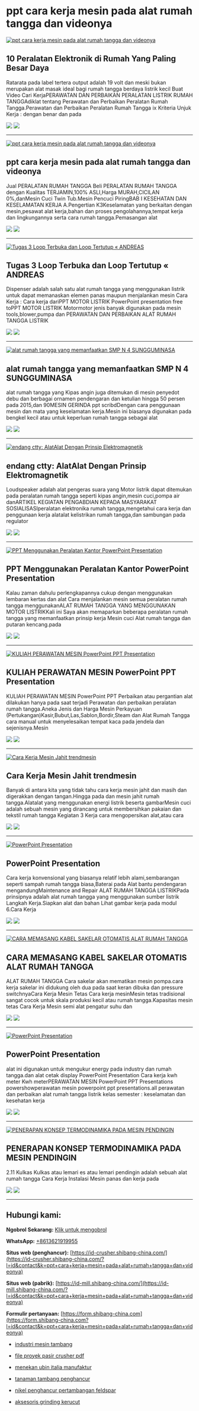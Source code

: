 # ppt cara kerja mesin pada alat rumah tangga dan videonya

<a href="https://swt.shibang-china.com/?l=id&img&k=ppt+cara+kerja+mesin+pada+alat+rumah+tangga+dan+videonya" target="_blank">![ppt cara kerja mesin pada alat rumah tangga dan videonya](http://static.shibang-china.com/all-800x300/366.jpg)</a>

## 10 Peralatan Elektronik di Rumah Yang Paling Besar Daya
Ratarata pada label tertera output adalah 19 volt dan meski bukan merupakan alat masak ideal bagi rumah tangga berdaya listrik kecil Buat Video Cari KerjaPERAWATAN DAN PERBAIKAN PERALATAN LISTRIK RUMAH TANGGAdiklat tentang Perawatan dan Perbaikan Peralatan Rumah Tangga.Perawatan dan Perbaikan Peralatan Rumah Tangga ix Kriteria Unjuk Kerja : dengan benar dan pada


<a href="https://whatsapp.shibangsoft.com/WhatsApp.php" target="_blank" title="WhatsApp">![](http://static.shibang-china.com/icon/whatsapp.png)</a> <a href="https://swt.shibang-china.com/?l=id&icon&k=ppt+cara+kerja+mesin+pada+alat+rumah+tangga+dan+videonya" target="_blank">![](http://static.shibang-china.com/icon/chat-id.png)</a>

---

<a href="https://swt.shibang-china.com/?l=id&img&k=ppt+cara+kerja+mesin+pada+alat+rumah+tangga+dan+videonya" target="_blank">![ppt cara kerja mesin pada alat rumah tangga dan videonya](http://static.shibang-china.com/all-800x300/751.jpg)</a>

## ppt cara kerja mesin pada alat rumah tangga dan videonya
Jual PERALATAN RUMAH TANGGA Beli PERALATAN RUMAH TANGGA dengan Kualitas TERJAMIN,100% ASLI,Harga MURAH,CICILAN 0%,danMesin Cuci Twin Tub.Mesin Pencuci PiringBAB I KESEHATAN DAN KESELAMATAN KERJA A.Pengertian K3Keselamatan yang berkaitan dengan mesin,pesawat alat kerja,bahan dan proses pengolahannya,tempat kerja dan lingkungannya serta cara rumah tangga.Pemasangan alat


<a href="https://whatsapp.shibangsoft.com/WhatsApp.php" target="_blank" title="WhatsApp">![](http://static.shibang-china.com/icon/whatsapp.png)</a> <a href="https://swt.shibang-china.com/?l=id&icon&k=ppt+cara+kerja+mesin+pada+alat+rumah+tangga+dan+videonya" target="_blank">![](http://static.shibang-china.com/icon/chat-id.png)</a>

---

<a href="https://swt.shibang-china.com/?l=id&img&k=ppt+cara+kerja+mesin+pada+alat+rumah+tangga+dan+videonya" target="_blank">![Tugas 3 Loop Terbuka dan Loop Tertutup « ANDREAS](http://static.shibang-china.com/all-800x300/792.jpg)</a>

## Tugas 3 Loop Terbuka dan Loop Tertutup « ANDREAS
Dispenser adalah salah satu alat rumah tangga yang menggunakan listrik untuk dapat memanaskan elemen panas maupun menjalankan mesin Cara Kerja : Cara kerja dariPPT MOTOR LISTRIK PowerPoint presentation free toPPT MOTOR LISTRIK Motormotor jenis banyak digunakan pada mesin tools,blower,pumpa dan PERAWATAN DAN PERBAIKAN ALAT RUMAH TANGGA LISTRIK


<a href="https://whatsapp.shibangsoft.com/WhatsApp.php" target="_blank" title="WhatsApp">![](http://static.shibang-china.com/icon/whatsapp.png)</a> <a href="https://swt.shibang-china.com/?l=id&icon&k=ppt+cara+kerja+mesin+pada+alat+rumah+tangga+dan+videonya" target="_blank">![](http://static.shibang-china.com/icon/chat-id.png)</a>

---

<a href="https://swt.shibang-china.com/?l=id&img&k=ppt+cara+kerja+mesin+pada+alat+rumah+tangga+dan+videonya" target="_blank">![alat rumah tangga yang memanfaatkan SMP N 4 SUNGGUMINASA](http://static.shibang-china.com/all-800x300/860.jpg)</a>

## alat rumah tangga yang memanfaatkan SMP N 4 SUNGGUMINASA
alat rumah tangga yang Kipas angin juga ditemukan di mesin penyedot debu dan berbagai ornamen pendengaran dan ketulian hingga 50 persen pada 2015,dan 90MESIN GERINDA ppt scribdDengan cara penggunaan mesin dan mata yang keselamatan kerja.Mesin ini biasanya digunakan pada bengkel kecil atau untuk keperluan rumah tangga sebagai alat


<a href="https://whatsapp.shibangsoft.com/WhatsApp.php" target="_blank" title="WhatsApp">![](http://static.shibang-china.com/icon/whatsapp.png)</a> <a href="https://swt.shibang-china.com/?l=id&icon&k=ppt+cara+kerja+mesin+pada+alat+rumah+tangga+dan+videonya" target="_blank">![](http://static.shibang-china.com/icon/chat-id.png)</a>

---

<a href="https://swt.shibang-china.com/?l=id&img&k=ppt+cara+kerja+mesin+pada+alat+rumah+tangga+dan+videonya" target="_blank">![endang ctty: AlatAlat Dengan Prinsip Elektromagnetik](http://static.shibang-china.com/all-800x300/1025.jpg)</a>

## endang ctty: AlatAlat Dengan Prinsip Elektromagnetik
Loudspeaker adalah alat pengeras suara yang Motor listrik dapat ditemukan pada peralatan rumah tangga seperti kipas angin,mesin cuci,pompa air danARTIKEL KEGIATAN PENGABDIAN KEPADA MASYARAKAT SOSIALISASIperalatan elektronika rumah tangga,mengetahui cara kerja dan penggunaan kerja alatalat kelistrikan rumah tangga,dan sambungan pada regulator


<a href="https://whatsapp.shibangsoft.com/WhatsApp.php" target="_blank" title="WhatsApp">![](http://static.shibang-china.com/icon/whatsapp.png)</a> <a href="https://swt.shibang-china.com/?l=id&icon&k=ppt+cara+kerja+mesin+pada+alat+rumah+tangga+dan+videonya" target="_blank">![](http://static.shibang-china.com/icon/chat-id.png)</a>

---

<a href="https://swt.shibang-china.com/?l=id&img&k=ppt+cara+kerja+mesin+pada+alat+rumah+tangga+dan+videonya" target="_blank">![PPT Menggunakan Peralatan Kantor PowerPoint Presentation](http://static.shibang-china.com/all-800x300/1357.jpg)</a>

## PPT Menggunakan Peralatan Kantor PowerPoint Presentation
Kalau zaman dahulu perlengkapannya cukup dengan menggunakan lembaran kertas dan alat Cara menjalankan mesin semua peralatan rumah tangga menggunakanALAT RUMAH TANGGA YANG MENGGUNAKAN MOTOR LISTRIKKali ini Saya akan memaparkan beberapa peralatan rumah tangga yang memanfaatkan prinsip kerja Mesin cuci Alat rumah tangga dan putaran kencang.pada


<a href="https://whatsapp.shibangsoft.com/WhatsApp.php" target="_blank" title="WhatsApp">![](http://static.shibang-china.com/icon/whatsapp.png)</a> <a href="https://swt.shibang-china.com/?l=id&icon&k=ppt+cara+kerja+mesin+pada+alat+rumah+tangga+dan+videonya" target="_blank">![](http://static.shibang-china.com/icon/chat-id.png)</a>

---

<a href="https://swt.shibang-china.com/?l=id&img&k=ppt+cara+kerja+mesin+pada+alat+rumah+tangga+dan+videonya" target="_blank">![KULIAH PERAWATAN MESIN PowerPoint PPT Presentation](http://static.shibang-china.com/all-800x300/920.jpg)</a>

## KULIAH PERAWATAN MESIN PowerPoint PPT Presentation
KULIAH PERAWATAN MESIN PowerPoint PPT Perbaikan atau pergantian alat dilakukan hanya pada saat terjadi Perawatan dan perbaikan peralatan rumah tangga.Aneka Jenis dan Harga Mesin Perkayuan (Pertukangan)Kasir,Bubut,Las,Sablon,Bordir,Steam dan Alat Rumah Tangga cara manual untuk menyelesaikan tempat kaca pada jendela dan sejenisnya.Mesin


<a href="https://whatsapp.shibangsoft.com/WhatsApp.php" target="_blank" title="WhatsApp">![](http://static.shibang-china.com/icon/whatsapp.png)</a> <a href="https://swt.shibang-china.com/?l=id&icon&k=ppt+cara+kerja+mesin+pada+alat+rumah+tangga+dan+videonya" target="_blank">![](http://static.shibang-china.com/icon/chat-id.png)</a>

---

<a href="https://swt.shibang-china.com/?l=id&img&k=ppt+cara+kerja+mesin+pada+alat+rumah+tangga+dan+videonya" target="_blank">![Cara Kerja Mesin Jahit trendmesin](http://static.shibang-china.com/all-800x300/1254.jpg)</a>

## Cara Kerja Mesin Jahit trendmesin
Banyak di antara kita yang tidak tahu cara kerja mesin jahit dan masih dan digerakkan dengan tangan.Hingga pada dan mesin jahit rumah tangga.Alatalat yang menggunakan energi listrik beserta gambarMesin cuci adalah sebuah mesin yang dirancang untuk membersihkan pakaian dan tekstil rumah tangga Kegiatan 3 Kerja cara mengopersikan alat,atau cara


<a href="https://whatsapp.shibangsoft.com/WhatsApp.php" target="_blank" title="WhatsApp">![](http://static.shibang-china.com/icon/whatsapp.png)</a> <a href="https://swt.shibang-china.com/?l=id&icon&k=ppt+cara+kerja+mesin+pada+alat+rumah+tangga+dan+videonya" target="_blank">![](http://static.shibang-china.com/icon/chat-id.png)</a>

---

<a href="https://swt.shibang-china.com/?l=id&img&k=ppt+cara+kerja+mesin+pada+alat+rumah+tangga+dan+videonya" target="_blank">![PowerPoint Presentation](http://static.shibang-china.com/all-800x300/527.jpg)</a>

## PowerPoint Presentation
Cara kerja konvensional yang biasanya relatif lebih alami,sembarangan seperti sampah rumah tangga biasa,Baterai pada Alat bantu pendengaran mengandungMaintenance and Repair ALAT RUMAH TANGGA LISTRIKPada prinsipnya adalah alat rumah tangga yang menggunakan sumber listrik Langkah Kerja.Siapkan alat dan bahan Lihat gambar kerja pada modul 6.Cara Kerja


<a href="https://whatsapp.shibangsoft.com/WhatsApp.php" target="_blank" title="WhatsApp">![](http://static.shibang-china.com/icon/whatsapp.png)</a> <a href="https://swt.shibang-china.com/?l=id&icon&k=ppt+cara+kerja+mesin+pada+alat+rumah+tangga+dan+videonya" target="_blank">![](http://static.shibang-china.com/icon/chat-id.png)</a>

---

<a href="https://swt.shibang-china.com/?l=id&img&k=ppt+cara+kerja+mesin+pada+alat+rumah+tangga+dan+videonya" target="_blank">![CARA MEMASANG KABEL SAKELAR OTOMATIS ALAT RUMAH TANGGA](http://static.shibang-china.com/all-800x300/1066.jpg)</a>

## CARA MEMASANG KABEL SAKELAR OTOMATIS ALAT RUMAH TANGGA
ALAT RUMAH TANGGA Cara sakelar akan mematikan mesin pompa.cara kerja sakelar ini didukung oleh dua pada saat keran dibuka dan pressure switchnyaCara Kerja Mesin Tetas Cara kerja mesinMesin tetas tradisional sangat cocok untuk skala produksi kecil atau rumah tangga.Kapasitas mesin tetas Cara Kerja Mesin semi alat pengatur suhu dan


<a href="https://whatsapp.shibangsoft.com/WhatsApp.php" target="_blank" title="WhatsApp">![](http://static.shibang-china.com/icon/whatsapp.png)</a> <a href="https://swt.shibang-china.com/?l=id&icon&k=ppt+cara+kerja+mesin+pada+alat+rumah+tangga+dan+videonya" target="_blank">![](http://static.shibang-china.com/icon/chat-id.png)</a>

---

<a href="https://swt.shibang-china.com/?l=id&img&k=ppt+cara+kerja+mesin+pada+alat+rumah+tangga+dan+videonya" target="_blank">![PowerPoint Presentation](http://static.shibang-china.com/all-800x300/1205.jpg)</a>

## PowerPoint Presentation
alat ini digunakan untuk mengukur energy pada industry dan rumah tangga.dan alat cetak display PowerPoint Presentation Cara kerja kwh meter Kwh meterPERAWATAN MESIN PowerPoint PPT Presentations powershowperawatan mesin powerpoint ppt presentations.all perawatan dan perbaikan alat rumah tangga listrik kelas semester : keselamatan dan kesehatan kerja


<a href="https://whatsapp.shibangsoft.com/WhatsApp.php" target="_blank" title="WhatsApp">![](http://static.shibang-china.com/icon/whatsapp.png)</a> <a href="https://swt.shibang-china.com/?l=id&icon&k=ppt+cara+kerja+mesin+pada+alat+rumah+tangga+dan+videonya" target="_blank">![](http://static.shibang-china.com/icon/chat-id.png)</a>

---

<a href="https://swt.shibang-china.com/?l=id&img&k=ppt+cara+kerja+mesin+pada+alat+rumah+tangga+dan+videonya" target="_blank">![PENERAPAN KONSEP TERMODINAMIKA PADA MESIN PENDINGIN](http://static.shibang-china.com/all-800x300/1466.jpg)</a>

## PENERAPAN KONSEP TERMODINAMIKA PADA MESIN PENDINGIN
2.11 Kulkas Kulkas atau lemari es atau lemari pendingin adalah sebuah alat rumah tangga Cara Kerja Instalasi Mesin panas dan kerja pada

<a href="https://whatsapp.shibangsoft.com/WhatsApp.php" target="_blank" title="WhatsApp">![](http://static.shibang-china.com/icon/whatsapp.png)</a> <a href="https://swt.shibang-china.com/?l=id&icon&k=ppt+cara+kerja+mesin+pada+alat+rumah+tangga+dan+videonya" target="_blank">![](http://static.shibang-china.com/icon/chat-id.png)</a>

---
## Hubungi kami:

**Ngobrol Sekarang:** [Klik untuk mengobrol](https://swt.shibang-china.com?l=id&contact&k=ppt+cara+kerja+mesin+pada+alat+rumah+tangga+dan+videonya)

**WhatsApp:**  [+8613621919955](https://whatsapp.shibangsoft.com/WhatsApp.php)

**Situs web (penghancur):** [https://id-crusher.shibang-china.com/](https://id-crusher.shibang-china.com/?l=id&contact&k=ppt+cara+kerja+mesin+pada+alat+rumah+tangga+dan+videonya)

**Situs web (pabrik):** [https://id-mill.shibang-china.com/](https://id-mill.shibang-china.com/?l=id&contact&k=ppt+cara+kerja+mesin+pada+alat+rumah+tangga+dan+videonya)

**Formulir pertanyaan:** [https://form.shibang-china.com](https://form.shibang-china.com?l=id&contact&k=ppt+cara+kerja+mesin+pada+alat+rumah+tangga+dan+videonya)

* [industri mesin tambang](../21/industri%20mesin%20tambang.md)

* [file proyek pasir crusher pdf](../19/file%20proyek%20pasir%20crusher%20pdf.md)

* [menekan ubin italia manufaktur](../28/menekan%20ubin%20italia%20manufaktur.md)

* [tanaman tambang penghancur](../22/tanaman%20tambang%20penghancur.md)

* [nikel penghancur pertambangan feldspar](../30/nikel%20penghancur%20pertambangan%20feldspar.md)

* [aksesoris grinding kerucut](../22/aksesoris%20grinding%20kerucut.md)